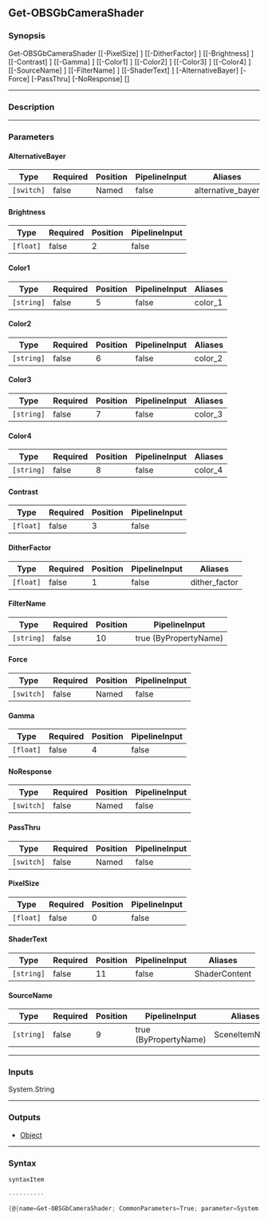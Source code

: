 Get-OBSGbCameraShader
---------------------

### Synopsis

Get-OBSGbCameraShader [[-PixelSize] <float>] [[-DitherFactor] <float>] [[-Brightness] <float>] [[-Contrast] <float>] [[-Gamma] <float>] [[-Color1] <string>] [[-Color2] <string>] [[-Color3] <string>] [[-Color4] <string>] [[-SourceName] <string>] [[-FilterName] <string>] [[-ShaderText] <string>] [-AlternativeBayer] [-Force] [-PassThru] [-NoResponse] [<CommonParameters>]

---

### Description

---

### Parameters
#### **AlternativeBayer**

|Type      |Required|Position|PipelineInput|Aliases          |
|----------|--------|--------|-------------|-----------------|
|`[switch]`|false   |Named   |false        |alternative_bayer|

#### **Brightness**

|Type     |Required|Position|PipelineInput|
|---------|--------|--------|-------------|
|`[float]`|false   |2       |false        |

#### **Color1**

|Type      |Required|Position|PipelineInput|Aliases|
|----------|--------|--------|-------------|-------|
|`[string]`|false   |5       |false        |color_1|

#### **Color2**

|Type      |Required|Position|PipelineInput|Aliases|
|----------|--------|--------|-------------|-------|
|`[string]`|false   |6       |false        |color_2|

#### **Color3**

|Type      |Required|Position|PipelineInput|Aliases|
|----------|--------|--------|-------------|-------|
|`[string]`|false   |7       |false        |color_3|

#### **Color4**

|Type      |Required|Position|PipelineInput|Aliases|
|----------|--------|--------|-------------|-------|
|`[string]`|false   |8       |false        |color_4|

#### **Contrast**

|Type     |Required|Position|PipelineInput|
|---------|--------|--------|-------------|
|`[float]`|false   |3       |false        |

#### **DitherFactor**

|Type     |Required|Position|PipelineInput|Aliases      |
|---------|--------|--------|-------------|-------------|
|`[float]`|false   |1       |false        |dither_factor|

#### **FilterName**

|Type      |Required|Position|PipelineInput        |
|----------|--------|--------|---------------------|
|`[string]`|false   |10      |true (ByPropertyName)|

#### **Force**

|Type      |Required|Position|PipelineInput|
|----------|--------|--------|-------------|
|`[switch]`|false   |Named   |false        |

#### **Gamma**

|Type     |Required|Position|PipelineInput|
|---------|--------|--------|-------------|
|`[float]`|false   |4       |false        |

#### **NoResponse**

|Type      |Required|Position|PipelineInput|
|----------|--------|--------|-------------|
|`[switch]`|false   |Named   |false        |

#### **PassThru**

|Type      |Required|Position|PipelineInput|
|----------|--------|--------|-------------|
|`[switch]`|false   |Named   |false        |

#### **PixelSize**

|Type     |Required|Position|PipelineInput|
|---------|--------|--------|-------------|
|`[float]`|false   |0       |false        |

#### **ShaderText**

|Type      |Required|Position|PipelineInput|Aliases      |
|----------|--------|--------|-------------|-------------|
|`[string]`|false   |11      |false        |ShaderContent|

#### **SourceName**

|Type      |Required|Position|PipelineInput        |Aliases      |
|----------|--------|--------|---------------------|-------------|
|`[string]`|false   |9       |true (ByPropertyName)|SceneItemName|

---

### Inputs
System.String

---

### Outputs
* [Object](https://learn.microsoft.com/en-us/dotnet/api/System.Object)

---

### Syntax
```PowerShell
syntaxItem
```
```PowerShell
----------
```
```PowerShell
{@{name=Get-OBSGbCameraShader; CommonParameters=True; parameter=System.Object[]}}
```
